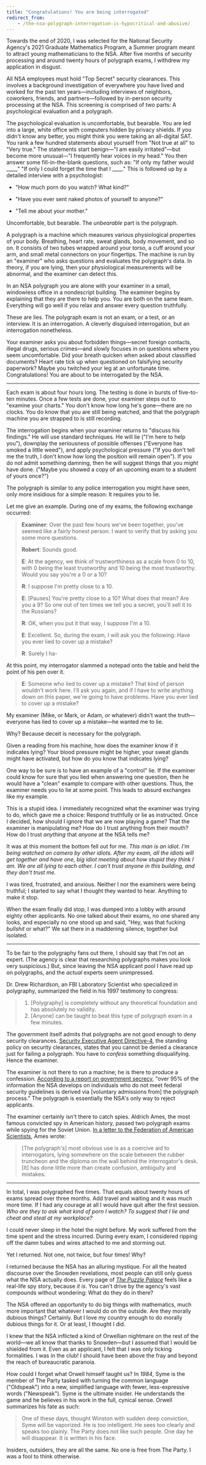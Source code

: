 ```yaml
---
title: "Congratulations! You are being interrogated"
redirect_from:
    - /the-nsa-polygraph-interrogation-is-hypocritical-and-abusive/
---
```


Towards the end of 2020, I was selected for the National Security Agency's 2021
Graduate Mathematics Program, a Summer program meant to attract young
mathematicians to the NSA. After five months of security processing and around
twenty hours of polygraph exams, I withdrew my application in disgust.

All NSA employees must hold "Top Secret" security clearances. This involves
a background investigation of everywhere you have lived and worked for the past
ten years—including interviews of neighbors, coworkers, friends, and
partners—followed by in-person security processing at the NSA. This screening
is comprised of two parts: A psychological evaluation and a polygraph.

The psychological evaluation is uncomfortable, but bearable. You are led into
a large, white office with computers hidden by privacy shields. If you didn't
know any better, you might think you were taking an all-digital SAT. You rank
a few hundred statements about yourself from "Not true at all" to "Very true."
The statements start benign—"I am easily irritated"—but become more unusual—"I
frequently hear voices in my head." You then answer some fill-in-the-blank
questions, such as: "If only my father would \_\_\_\_," "If only I could forget
the time that I \_\_\_\_." This is followed up by a detailed interview with
a psychologist:

- "How much porn do you watch? What kind?"

- "Have you ever sent naked photos of yourself to anyone?"

- "Tell me about your mother."

Uncomfortable, but bearable. The *unbearable* part is the polygraph.

A polygraph is a machine which measures various physiological properties of
your body. Breathing, heart rate, sweat glands, body movement, and so on. It
consists of two tubes wrapped around your torso, a cuff around your arm, and
small metal connectors on your fingertips. The machine is run by an "examiner"
who asks questions and evaluates the polygraph's data. In theory, if you are
lying, then your physiological measurements will be abnormal, and the examiner
can detect this.

In an NSA polygraph you are alone with your examiner in a small, windowless
office in a nondescript building. The examiner begins by explaining that they
are there to help you. You are both on the same team. Everything will go well
if you relax and answer every question truthfully.

These are lies. The polygraph exam is not an exam, or a test, or an interview.
It is an interrogation. A cleverly disguised interrogation, but an
interrogation nonetheless.

Your examiner asks you about forbidden things—secret foreign contacts, illegal
drugs, serious crimes—and slowly focuses in on questions where you seem
uncomfortable. Did your breath quicken when asked about classified documents?
Heart rate tick up when questioned on falsifying security paperwork? Maybe you
twitched your leg at an unfortunate time. Congratulations! You are about to be
interrogated by the NSA.

---

Each exam is about four hours long. The testing is done in bursts of
five-to-ten minutes. Once a few tests are done, your examiner steps out to
"examine your charts." You don't know how long he's gone—there are no clocks.
You do know that you are still being watched, and that the polygraph machine
you are strapped to is still recording.

The interrogation begins when your examiner returns to "discuss his findings."
He will use standard techniques. He will lie ("I'm here to help you"), downplay
the seriousness of possible offenses ("Everyone has smoked a little weed"), and
apply psychological pressure ("If you don't tell me the truth, I don't know how
long the position will remain open"). If you do not admit something damning,
then he will suggest things that you *might* have done. ("Maybe you showed
a copy of an upcoming exam to a student of yours once?")

The polygraph is similar to any police interrogation you might have seen, only
more insidious for a simple reason: It requires you to lie.

Let me give an example. During one of my exams, the following exchange
occurred:

> **Examiner**: Over the past few hours we've been together, you've seemed like
a fairly honest person. I want to verify that by asking you some more
questions.
>
> **Robert**: Sounds good.
>
> **E**: At the agency, we think of trustworthiness as a scale from 0 to 10, with
   0 being the least trustworthy and 10 being the most trustworthy. Would you
   say you're a 0 or a 10?
>
> **R**: I suppose I'm pretty close to a 10.
>
> **E**: [Pauses] You're pretty close to a 10? What does that mean? Are you a 9? So
   one out of ten times we tell you a secret, you'll sell it to the Russians?
>
> **R**: OK, when you put it that way, I suppose I'm a 10.
>
> **E**: Excellent. So, during the exam, I will ask you the following: Have you ever
   lied to cover up a mistake?
>
> **R**: Surely I ha-

At this point, my interrogator slammed a notepad onto the table and held the
point of his pen over it.

> **E**: Someone who lied to cover up a mistake? That kind of person wouldn't work
   here. I'll ask you again, and if I have to write anything down on this
   paper, we're going to have problems. Have you ever lied to cover up
   a mistake?

My examiner (Mike, or Mark, or Adam, or whatever) didn't want the
truth—everyone has lied to cover up a mistake—he wanted me to lie.

Why? Because deceit is necessary for the polygraph.

Given a reading from his machine, how does the examiner know if it indicates
lying? Your blood pressure might be higher, your sweat glands might have
activated, but how do you know that indicates lying?

One way to be sure is to have an example of a "control" lie. If the examiner
could know for sure that you lied when answering one question, then he would
have a "clean" example to compare with other questions. Thus, the examiner
needs you to lie at some point. This leads to absurd exchanges like my example.

This is a stupid idea. I immediately recognized what the examiner was trying to
do, which gave me a choice: Respond truthfully or lie as instructed. Once
I decided, how should I ignore that we are now playing a game? That the
examiner is manipulating me? How do I trust anything from their mouth? How do
I trust *anything* that *anyone* at the NSA tells me?

It was at this moment the bottom fell out for me. *This man is an idiot. I'm
being watched on camera by other idiots. After my exam, all the idiots will get
together and have one, big idiot meeting about how stupid they think I am. We
are all lying to each other. I can't trust anyone in this building, and they
don't trust me.*

I was tired, frustrated, and anxious. Neither I nor the examiners were being
truthful; I started to say what I thought they wanted to hear. Anything to make
it stop.

When the exam finally did stop, I was dumped into a lobby with around eighty
other applicants. No one talked about their exams, no one shared any looks, and
especially no one stood up and said, "Hey, was that fucking *bullshit* or
what?" We sat there in a maddening silence, together but isolated.

---

To be fair to the polygraphy fans out there, I should say that I'm not an
expert. (The agency is clear that researching polygraphs makes you look very
suspicious.) But, since leaving the NSA applicant pool I have read up on
polygraphs, and the *actual* experts seem unimpressed.

Dr. Drew Richardson, an FBI Laboratory Scientist who specialized in polygraphy,
summarized the field in his 1997 testimony to congress:

> 1. \[Polygraphy\] is completely without any theoretical foundation and has absolutely no validity.
> 2. \[Anyone\] can be taught to beat this type of polygraph exam in a few minutes.

The government itself admits that polygraphs are not good enough to deny
security clearances. [Security Executive Agent
Directive-4](https://www.dni.gov/files/NCSC/documents/Regulations/SEAD-4-Adjudicative-Guidelines-U.pdf),
the standing policy on security clearances, states that you cannot be denied
a clearance just for failing a polygraph. You have to *confess* something
disqualifying. Hence the examiner.

The examiner is not there to run a machine; he is there to produce
a confession. [According to a report on government
secrecy](https://books.google.com/books?id=_5AeDSz_dQ4C&pg=PA90&lpg=PA90#v=onepage&q&f=false),
"over 95% of the information the NSA develops on individuals who do not meet
federal security guidelines is derived via \[voluntary admissions from\] the
polygraph process." The polygraph is essentially the NSA's only way to reject
applicants.

The examiner certainly isn't there to catch spies. Aldrich Ames, the most
famous convicted spy in American history, passed two polygraph exams while
spying for the Soviet Union. [In a letter to the Federation of American
Scientists](http://fas.org/irp/congress/1994_rpt/ssci_ames.htm), Ames wrote:

> [The polygraph's] most obvious use is as a coercive aid to interrogators,
lying somewhere on the scale between the rubber truncheon and the diploma on
the wall behind the interrogator's desk. [It] has done little more than create
confusion, ambiguity and mistakes.

---

In total, I was polygraphed five times. That equals about twenty hours of exams
spread over three months. Add travel and waiting and it was much more time. If
I had any courage at all I would have quit after the first session. *Who are
they to ask what kind of porn I watch? To suggest that I lie and cheat and
steal at my workplace?*

I could never sleep in the hotel the night before. My work suffered from the
time spent and the stress incurred. During every exam, I considered ripping off
the damn tubes and wires attached to me and storming out.

Yet I returned. Not one, not twice, but four times! Why?

I returned because the NSA has an alluring mystique. For all the heated
discourse over the Snowden revelations, most people can still only guess what
the NSA actually does. Every page of [*The Puzzle
Palace*](https://en.wikipedia.org/wiki/The_Puzzle_Palace) feels like
a real-life spy story, because *it is*. You can't drive by the agency's vast
compounds without wondering: What do they do in there?

The NSA offered an opportunity to do big things with mathematics, much more
important that whatever I would do on the outside. Are they morally dubious
things? Certainly. But I love my country enough to do morally dubious things
for it. Or at least, I thought I did.

I knew that the NSA inflicted a kind of Orwellian nightmare on the rest of the
world—we all know that thanks to Snowden—but I assumed that I would be shielded
from it. Even as an applicant, I felt that I was only ticking formalities.
I was in the club! I should have been above the fray and beyond the reach of
bureaucratic paranoia.

How could I forget what Orwell himself taught us? In *1984*, Syme is the member
of The Party tasked with turning the common language ("Oldspeak") into a new,
simplified language with fewer, less-expressive words ("Newspeak"). Syme is the
ultimate insider. He understands the game and he believes in his work in the
full, cynical sense. Orwell summarizes his fate as such:

> One of these days, thought Winston with sudden deep conviction, Syme will be
vaporized. He is too intelligent. He sees too clearly and speaks too plainly.
The Party does not like such people. One day he will disappear. It is written
in his face.

Insiders, outsiders, they are all the same. No one is free from The Party.
I was a fool to think otherwise.
